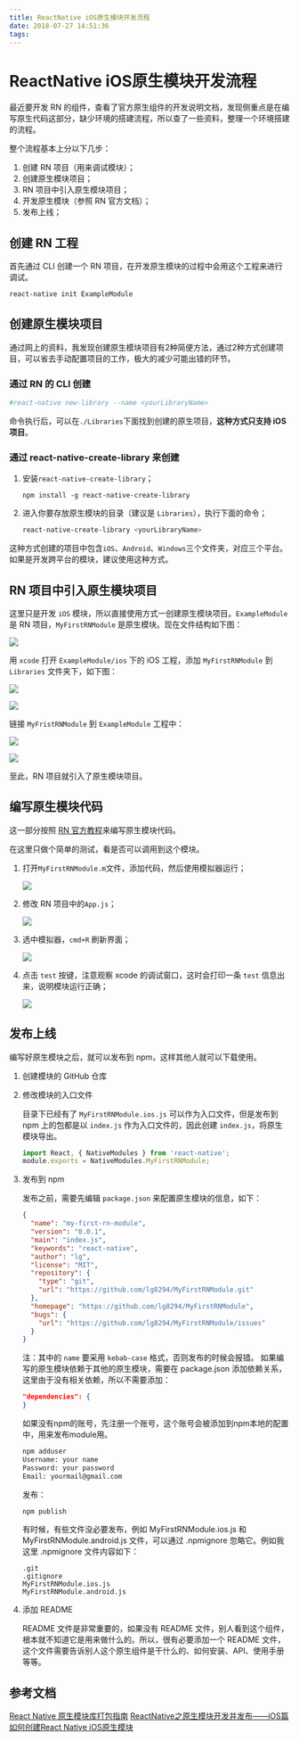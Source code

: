 ```yaml
---
title: ReactNative iOS原生模块开发流程
date: 2018-07-27 14:51:36
tags:
---
```

# ReactNative iOS原生模块开发流程

最近要开发 RN 的组件，查看了官方原生组件的开发说明文档，发现侧重点是在编写原生代码这部分，缺少环境的搭建流程，所以查了一些资料，整理一个环境搭建的流程。

整个流程基本上分以下几步：

1. 创建 RN 项目（用来调试模块）；
2. 创建原生模块项目；
3. RN 项目中引入原生模块项目；
4. 开发原生模块（参照 RN 官方文档）；
5. 发布上线；

## 创建 RN 工程

首先通过 CLI 创建一个 RN 项目，在开发原生模块的过程中会用这个工程来进行调试。

```sh
react-native init ExampleModule
```

## 创建原生模块项目

通过网上的资料，我发现创建原生模块项目有2种简便方法，通过2种方式创建项目，可以省去手动配置项目的工作，极大的减少可能出错的环节。

### 通过 RN 的 CLI 创建

```sh
#react-native new-library --name <yourLibraryName>
```

命令执行后，可以在`./Libraries`下面找到创建的原生项目，**这种方式只支持 iOS 项目**。

### 通过 react-native-create-library 来创建

1. 安装`react-native-create-library`；

    ```
    npm install -g react-native-create-library
    ```

2. 进入你要存放原生模块的目录（建议是 `Libraries`），执行下面的命令；

    ```sh
    react-native-create-library <yourLibraryName>
    ```

这种方式创建的项目中包含`iOS`、`Android`、`Windows`三个文件夹，对应三个平台。如果是开发跨平台的模块，建议使用这种方式。

## RN 项目中引入原生模块项目

这里只是开发 `iOS` 模块，所以直接使用方式一创建原生模块项目。`ExampleModule` 是 RN 项目，`MyFirstRNModule` 是原生模块。现在文件结构如下图：

![](http://oe0m44pef.bkt.clouddn.com/2018-07-27-15245383675028.jpg)

用 `xcode` 打开 `ExampleModule/ios` 下的 iOS 工程，添加 `MyFirstRNModule` 到`Libraries` 文件夹下，如下图：

![](http://oe0m44pef.bkt.clouddn.com/2018-07-27-15245390726193.jpg)

![](http://oe0m44pef.bkt.clouddn.com/2018-07-27-15245391049749.jpg)

链接 `MyFristRNModule` 到 `ExampleModule` 工程中：

![](http://oe0m44pef.bkt.clouddn.com/2018-07-27-15245394525224.jpg)

![](http://oe0m44pef.bkt.clouddn.com/2018-07-27-15245394784670.jpg)

至此，RN 项目就引入了原生模块项目。

## 编写原生模块代码

这一部分按照 [RN 官方教程](http://facebook.github.io/react-native/docs/native-modules-ios.html)来编写原生模块代码。

在这里只做个简单的测试，看是否可以调用到这个模块。

1. 打开`MyFirstRNModule.m`文件，添加代码，然后使用模拟器运行；

    ![](http://oe0m44pef.bkt.clouddn.com/2018-07-27-15245402331526.jpg)

2. 修改 RN 项目中的`App.js`；

    ![](http://oe0m44pef.bkt.clouddn.com/2018-07-27-15245408646258.jpg)

3. 选中模拟器，`cmd+R` 刷新界面；

    ![](http://oe0m44pef.bkt.clouddn.com/2018-07-27-15245409912857.jpg)

4. 点击 `test` 按键，注意观察 xcode 的调试窗口，这时会打印一条 `test` 信息出来，说明模块运行正确；

    ![](http://oe0m44pef.bkt.clouddn.com/2018-07-27-15245415527519.jpg)


## 发布上线

编写好原生模块之后，就可以发布到 npm，这样其他人就可以下载使用。

1. 创建模块的 GitHub 仓库
2. 修改模块的入口文件

    目录下已经有了 `MyFirstRNModule.ios.js` 可以作为入口文件，但是发布到 npm 上的包都是以 `index.js` 作为入口文件的，因此创建 `index.js`，将原生模块导出。

    ```js
    import React, { NativeModules } from 'react-native';
    module.exports = NativeModules.MyFirstRNModule;
    ```

3. 发布到 npm

    发布之前，需要先编辑 `package.json` 来配置原生模块的信息，如下：

    ```json
    {
      "name": "my-first-rn-module",
      "version": "0.0.1",
      "main": "index.js",
      "keywords": "react-native",
      "author": "lg",
      "license": "MIT",
      "repository": {
        "type": "git",
        "url": "https://github.com/lg8294/MyFirstRNModule.git"
      },
      "homepage": "https://github.com/lg8294/MyFirstRNModule",
      "bugs": {
        "url": "https://github.com/lg8294/MyFirstRNModule/issues"
      }
    }
    ```

    注：其中的 `name` 要采用 `kebab-case` 格式，否则发布的时候会报错。
    如果编写的原生模块依赖于其他的原生模块，需要在 package.json 添加依赖关系，这里由于没有相关依赖，所以不需要添加：

    ```json
    "dependencies": {
    }
    ```

    如果没有npm的账号，先注册一个账号，这个账号会被添加到npm本地的配置中，用来发布module用。

    ```sh
    npm adduser
    Username: your name
    Password: your password
    Email: yourmail@gmail.com
    ```

    发布：
    
    ```sh
    npm publish
    ```

    有时候，有些文件没必要发布，例如 MyFirstRNModule.ios.js 和 MyFirstRNModule.android.js 文件，可以通过 .npmignore 忽略它。例如我这里 .npmignore 文件内容如下：
    
    ```
    .git
    .gitignore
    MyFirstRNModule.ios.js
    MyFirstRNModule.android.js
    ```

4. 添加 README

    README 文件是非常重要的，如果没有 README 文件，别人看到这个组件，根本就不知道它是用来做什么的。所以，很有必要添加一个 README 文件，这个文件需要告诉别人这个原生组件是干什么的、如何安装、API、使用手册等等。

## 参考文档

[React Native 原生模块库打包指南](https://chasecs.github.io/2017/08/09/react_native_packing_native_module_for_android_n_ios.html)
[ReactNative之原生模块开发并发布——iOS篇](http://www.liuchungui.com/blog/2016/05/02/reactnativezhi-yuan-sheng-mo-kuai-kai-fa-bing-fa-bu-iospian/)
[如何创建React Native iOS原生模块](http://www.devio.org/2017/01/22/React-Native-iOS%E5%8E%9F%E7%94%9F%E6%A8%A1%E5%9D%97%E5%BC%80%E5%8F%91%E5%AE%9E%E6%88%98-%E6%95%99%E7%A8%8B-%E5%BF%83%E5%BE%97/)

